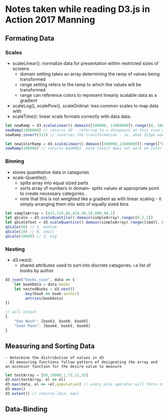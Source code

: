 # Notes taken while reading D3.js in Action 2017 Manning 


## Formating Data

### Scales

- scaleLinear(): normalize data for presentation within restricted sizes of screens
    - domain setting takes an array determining the ramp of values being transformed
    - range setting refers to the ramp to which the values will be transformed
    - range can reference colors to represent linearly scalable data as a gradient 
- scaleLog(), scalePow(), scaleOrdinal: less common scales to map data with
- scaleTime(): linear scale formats correctly with data data. 

```javascript 
let newRamp = d3.scaleLinear().domain([500000, 13000000]).range([0, 500]) 
newRamp(1000000) // returns 20 - refering to a datapoint at this size within the domain can be placed at 20px
newRamp.invert(313) // reverses the transformation - ie. what 313px would represent in the domain - in this case 8325000

let newColorRamp = d3.scaleLinear().domain([500000,13000000]).range(["blue", "red"])
newRamp(100000) // returns #ad0052  note invert does not work on color ranges. 
```

### Binning
- stores quantitative data in catagories
- scale-Quantile(): 
    - splits array into equal sized parts 
    - sorts array of numbers in domain- splits values at appropriate point to create necessary categories .
    - note that this is not weighted like a gradient as with linear scaling - it simply arranging them into sets of equally sized bins
```javascript
let sampleArray = [423,124,66,424,58,10,900,44,1]
let qScale = d3.scaleQuantile().domain(simpleArray).range([0,1,2]) 
let qScaleText = d3.scaleQuantile().domain(simpleArray).range([small, medium, big]) 
qScale(68) // 1, medium
qScale(20) // 0, small
qScale(10000) // 2, big
```

### Nesting
- d3.nest():
    - shared attributes used to sort into discrete catagories. i.e list of books by author
  
```javascript
d3.json("books.json", data => {
    let bookData = data.books
    let nestedBooks = d3.nest()
        .key(book => book.author)
        .entries(bookData)
})

// will output
{
    "Dan Nash": [book3, book6, book9]
    "Sean Penn": [book4, book5, book8]
}
```

## Measuring and Sorting Data

    - determine the distribution of values in d3
    - d3 measuring functions follow pattern of designating the array and an accessor function for the desire value to measure
  
  ```javascript
  let testArray = [88,10000,1,75,12,35]
  d3.min(testArray, el => el) 
  d3.max(data, el => +el.population) // unary plus operator will force numerical casting of value
  d3.mean()
  d3.extent() // returns [min, max]
  ```

  ## Data-Binding
  
